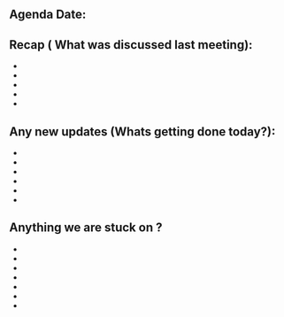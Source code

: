 ## Agenda Date: 

## Recap ( What was discussed last meeting):
- 
- 
- 
- 
- 


## Any new updates (Whats getting done today?):
- 
- 
- 
- 
- 
- 


## Anything we are stuck on ?
- 
- 
- 
- 
- 
- 
- 